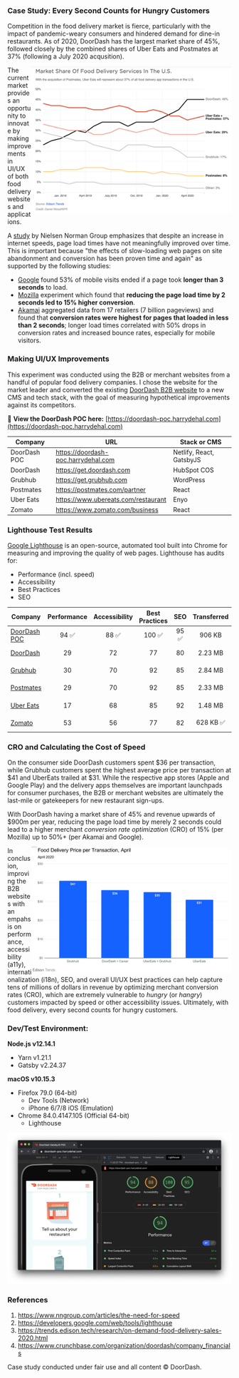 ### Case Study: Every Second Counts for Hungry Customers
Competition in the food delivery market is fierce, particularly with the impact of pandemic-weary consumers and hindered demand for dine-in restaurants. As of 2020, DoorDash has the largest market share of 45%, followed closely by the combined shares of Uber Eats and Postmates at 37% (following a July 2020 acqusition).

<img align="right" width="450" src="https://raw.githubusercontent.com/hdehal/doordash-poc/master/static/edison_npr_marketshare.png">

The current market provides an opportunity to innovate by making improvements in UI/UX of both food delivery websites and applications.

A [study](https://www.nngroup.com/articles/the-need-for-speed) by Nielsen Norman Group emphasizes that despite an increase in internet speeds, page load times have not meaningfully improved over time. This is important because "the effects of slow-loading web pages on site abandonment and conversion has been proven time and again" as supported by the following studies:

- [Google](https://www.thinkwithgoogle.com/marketing-resources/data-measurement/mobile-page-speed-new-industry-benchmarks/) found 53% of mobile visits ended if a page took **longer than 3 seconds** to load.
- [Mozilla](https://blog.mozilla.org/metrics/2010/04/05/firefox-page-load-speed-part-ii/) experiment which found that **reducing the page load time by 2 seconds led to 15% higher conversion**.
- [Akamai](https://www.akamai.com/us/en/multimedia/documents/report/akamai-state-of-online-retail-performance-2017-holiday.pdf) aggregated data from 17 retailers (7 billion pageviews) and found that **conversion rates were highest for pages that loaded in less than 2 seconds**; longer load times correlated with 50% drops in conversion rates and increased bounce rates, especially for mobile visitors.

### Making UI/UX Improvements
This experiment was conducted using the B2B or merchant websites from a handful of popular food delivery companies. I chose the website for the market leader and converted the existing [DoorDash B2B website](https://get.doordash.com) to a new CMS and tech stack, with the goal of measuring hypothetical improvements against its competitors.

:link: **View the DoorDash POC here:** [https://doordash-poc.harrydehal.com](https://doordash-poc.harrydehal.com)


| Company      | URL                                 | Stack or CMS             |
|--------------|-------------------------------------|--------------------------|
| DoorDash POC | https://doordash-poc.harrydehal.com | Netlify, React, GatsbyJS |
| DoorDash     | https://get.doordash.com            | HubSpot COS              |
| Grubhub      | https://get.grubhub.com             | WordPress                |
| Postmates    | https://postmates.com/partner       | React                    |
| Uber Eats    | https://www.ubereats.com/restaurant | Enyo                     |
| Zomato       | https://www.zomato.com/business     | React                    |

### Lighthouse Test Results

[Google Lighthouse](https://developers.google.com/web/tools/lighthouse) is an open-source, automated tool built into Chrome for measuring and improving the quality of web pages. Lighthouse has audits for:

- Performance (incl. speed)
- Accessibility
- Best Practices
- SEO

| Company                                             |      Performance      |     Accessibility     |     Best Practices     |          SEO          |        Transferred        |          Load Event         |
|-----------------------------------------------------|:---------------------:|:---------------------:|:----------------------:|:---------------------:|:-------------------------:|:---------------------------:|
| [DoorDash POC](https://doordash-poc.harrydehal.com) | 94 :white_check_mark: | 88 :white_check_mark: | 100 :white_check_mark: | 95 :white_check_mark: |           906 KB          | 0.454 ms :white_check_mark: |
| [DoorDash](https://get.doordash.com)                |           29          |           72          |           77           |           80          |          2.23 MB          |           4.354 s           |
| [Grubhub](https://get.grubhub.com)                  |           30          |           70          |           92           |           85          |          2.84 MB          |           2.742 s           |
| [Postmates](https://postmates.com/partner)          |           29          |           70          |           92           |           85          |          2.33 MB          |           1.446 s           |
| [Uber Eats](https://www.ubereats.com/restaurant)    |           17          |           68          |           85           |           92          |          1.48 MB          |           1.580 s           |
| [Zomato](https://www.zomato.com/business)           |           53          |           56          |           77           |           82          | 628 KB :white_check_mark: |           1.191 s           |

### CRO and Calculating the Cost of Speed
On the consumer side DoorDash customers spent $36 per transaction, while Grubhub customers spent the highest average price per transaction at $41 and UberEats trailed at $31. While the respective app stores (Apple and Google Play) and the delivery apps themselves are important launchpads for consumer purchases, the B2B or merchant websites are ultimately the last-mile or gatekeepers for new restaurant sign-ups.

With DoorDash having a market share of 45% and revenue upwards of $900m per year, reducing the page load time by merely 2 seconds could lead to a higher merchant *conversion rate optimization* (CRO) of 15% (per Mozilla) up to 50%+ (per Akamai and Google).

<img align="right" width="450" src="https://raw.githubusercontent.com/hdehal/doordash-poc/master/static/edison_prices.png">

In conclusion, improving the B2B websites with an empahsis on performance, accessibility (a11y), internationalization (i18n), SEO, and overall UI/UX best practices can help capture tens of millions of dollars in revenue by optimizing merchant conversion rates (CRO), which are extremely vulnerable to *hungry* (or *hangry*) customers impacted by speed or other accessibility issues. Ultimately, with food delivery, every second counts for hungry customers.

### Dev/Test Environment:
**Node.js v12.14.1**
- Yarn v1.21.1
- Gatsby v2.24.37

**macOS v10.15.3**
- Firefox 79.0 (64-bit)
  - Dev Tools (Network)
  - iPhone 6/7/8 iOS (Emulation)
- Chrome 84.0.4147.105 (Official 64-bit)
  - Lighthouse

[<img src="https://raw.githubusercontent.com/hdehal/doordash-poc/master/static/app_screenshot.png">](https://doordash-poc.harrydehal.com)
### References
1. https://www.nngroup.com/articles/the-need-for-speed
2. https://developers.google.com/web/tools/lighthouse
3. https://trends.edison.tech/research/on-demand-food-delivery-sales-2020.html
4. https://www.crunchbase.com/organization/doordash/company_financials

Case study conducted under fair use and all content © DoorDash.